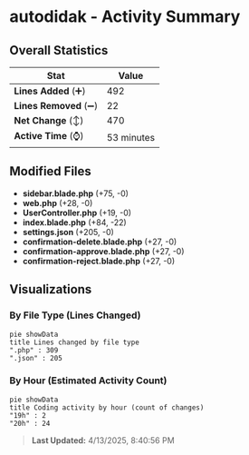 # autodidak - Activity Summary 

## Overall Statistics

| Stat                   | Value                                                             |
| ---------------------- | ----------------------------------------------------------------- |
| **Lines Added** (➕)   | 492                                          |
| **Lines Removed** (➖) | 22                                        |
| **Net Change** (↕)    | 470                |
| **Active Time** (⌚)   | 53 minutes |


## Modified Files
- **sidebar.blade.php** (+75, -0)
- **web.php** (+28, -0)
- **UserController.php** (+19, -0)
- **index.blade.php** (+84, -22)
- **settings.json** (+205, -0)
- **confirmation-delete.blade.php** (+27, -0)
- **confirmation-approve.blade.php** (+27, -0)
- **confirmation-reject.blade.php** (+27, -0)

## Visualizations

### By File Type (Lines Changed)

```mermaid
pie showData
title Lines changed by file type
".php" : 309
".json" : 205
```

### By Hour (Estimated Activity Count)

```mermaid
pie showData
title Coding activity by hour (count of changes)
"19h" : 2
"20h" : 24
```


> **Last Updated:** 4/13/2025, 8:40:56 PM